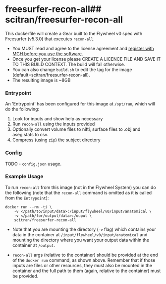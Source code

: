# freesurfer-recon-all## scitran/freesurfer-recon-all

This dockerfile will create a Gear built to the Flywheel v0 spec with Freesurfer (v5.3.0) that executes ```recon-all```.

* You MUST read and agree to the license agreement and [register with MGH before you use the software](https://surfer.nmr.mgh.harvard.edu/registration.html).
* Once you get your license please CREATE A LICENCE FILE AND SAVE IT TO THIS BUILD CONTEXT. The build will fail otherwise.
* You can also change ```build.sh``` to edit the tag for the image (default=scitran/freesurfer-recon-all).
* The resulting image is ~8GB


### Entrypoint ###
An 'Entrypoint' has been configured for this image at ```/opt/run```, which will do the following:
1. Look for inputs and show help as necessary
2. Run ```recon-all``` using the inputs provided
3. Optionally convert volume files to nifti, surface files to .obj and aseg.stats to csv.
4. Compress (using ```zip```) the subject directory

### Config ###
TODO - `config.json` usage.

### Example Usage ###
To run ```recon-all``` from this image (not in the Flywheel System)  you can do the following (note that the ```recon-all``` command is omitted as it is called from the ```Entrypoint```):
```
docker run --rm -ti \
    -v </path/to/input/data>:/input/flywheel/v0/input/anatomical \
    -v </path/for/output/data>:/ouput \
    scitran/freesurfer-recon-all
```
* Note that you are mounting the directory (```-v``` flag) which contains your data in the container at ```/input/flywheel/v0/input/anatomical``` and mounting the directory where you want your output data within the container at ```/output```.

* ```recon-all``` args (relative to the container) should be provided at the end of the ```docker run``` command, as shown above. Remember that if those inputs are files or other resources, they must also be mounted in the container and the full path to them (again, relative to the container) must be provided.

